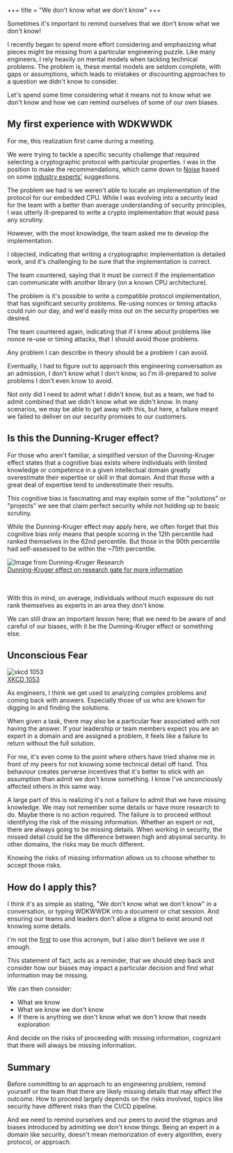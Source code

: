 +++
title = "We don't know what we don't know"
+++

Sometimes it's important to remind ourselves that we don't know what we don't know!

I recently began to spend more effort considering and emphasizing what pieces might be missing from a particular engineering puzzle. Like many engineers, I rely heavily on mental models when tackling technical problems. The problem is, these mental models are seldom complete, with gaps or assumptions, which leads to mistakes or discounting approaches to a question we didn't know to consider.

Let's spend some time considering what it means not to know what we don't know and how we can remind ourselves of some of our own biases.

## My first experience with WDKWWDK
For me, this realization first came during a meeting.

We were trying to tackle a specific security challenge that required selecting a cryptographic protocol with particular properties. I was in the position to make the recommendations, which came down to [Noise](http://www.noiseprotocol.org) based on some [industry experts'](https://latacora.com) suggestions.

The problem we had is we weren't able to locate an implementation of the protocol for our embedded CPU. While I was evolving into a security lead for the team with a better than average understanding of security principles, I was utterly ill-prepared to write a crypto implementation that would pass any scrutiny.

However, with the most knowledge, the team asked me to develop the implementation.

I objected, indicating that writing a cryptographic implementation is detailed work, and it's challenging to be sure that the implementation is correct.

The team countered, saying that it must be correct if the implementation can communicate with another library (on a known CPU architecture).

The problem is it's possible to write a compatible protocol implementation, that has significant security problems. Re-using nonces or timing attacks could ruin our day, and we'd easily miss out on the security properties we desired.

The team countered again, indicating that if I knew about problems like nonce re-use or timing attacks, that I should avoid those problems. 

Any problem I can describe in theory should be a problem I can avoid.

Eventually, I had to figure out to approach this engineering conversation as an admission, I don't know what I don't know, so I'm ill-prepared to solve problems I don't even know to avoid. 

Not only did I need to admit what I didn't know, but as a team, we had to admit combined that we didn't know what we didn't know. In many scenarios, we may be able to get away with this, but here, a failure meant we failed to deliver on our security promises to our customers.



## Is this the Dunning-Kruger effect?
For those who aren't familiar, a simplified version of the Dunning-Kruger effect states that a cognitive bias exists where individuals with limited knowledge or competence in a given intellectual domain greatly overestimate their expertise or skill in that domain. And that those with a great deal of expertise tend to underestimate their results. 

This cognitive bias is fascinating and may explain some of the "solutions" or "projects" we see that claim perfect security while not holding up to basic scrutiny.

While the Dunning-Kruger effect may apply here, we often forget that this cognitive bias only means that people scoring in the 12th percentile had ranked themselves in the 62nd percentile. But those in the 90th percentile had self-assessed to be within the ~75th percentile. 

![Image from Dunning-Kruger Research](https://www.researchgate.net/profile/David_Dunning2/publication/12688660/figure/fig1/AS:394431292297232@1471051156893/Perceived-ability-to-recognize-humor-as-a-function-of-actual-test-performance-Study-1.png)
<br />[Dunning-Kruger effect on research gate for more information](https://www.researchgate.net/figure/Perceived-ability-to-recognize-humor-as-a-function-of-actual-test-performance-Study-1_fig1_12688660)
<br /><br /><br />

With this in mind, on average, individuals without much exposure do not rank themselves as experts in an area they don't know.

We can still draw an important lesson here; that we need to be aware of and careful of our biases, with it be the Dunning-Kruger effect or something else.


## Unconscious Fear
![xkcd 1053](https://imgs.xkcd.com/comics/ten_thousand.png)
<br />[XKCD 1053](https://xkcd.com/1053/)

As engineers, I think we get used to analyzing complex problems and coming back with answers. Especially those of us who are known for digging in and finding the solutions.

When given a task, there may also be a particular fear associated with not having the answer. If your leadership or team members expect you are an expert in a domain and are assigned a problem, it feels like a failure to return without the full solution. 

For me, it's even come to the point where others have tried shame me in front of my peers for not knowing some technical detail off hand. This behaviour creates perverse incentives that it's better to stick with an assumption than admit we don't know something. I know I've unconciously affected others in this same way.

A large part of this is realizing it's not a failure to admit that we have missing knowledge. We may not remember some details or have more research to do. Maybe there is no action required. The failure is to proceed without identifying the risk of the missing information. Whether an expert or not, there are always going to be missing details. When working in security, the missed detail could be the difference between high and abysmal security. In other domains, the risks may be much different.

Knowing the risks of missing information allows us to choose whether to accept those risks. 



## How do I apply this?
I think it's as simple as stating, "We don't know what we don't know" in a conversation, or typing WDKWWDK into a document or chat session. And ensuring our teams and leaders don't allow a stigma to exist around not knowing some details.

I'm not the [first](https://shaker.com/questions-your-company-needs-to-be-asking-itself-and-acting-on-now/) to use this acronym, but I also don't believe we use it enough.

This statement of fact, acts as a reminder, that we should step back and consider how our biases may impact a particular decision and find what information may be missing.

We can then consider:
- What we know
- What we know we don't know
- If there is anything we don't know what we don't know that needs exploration

And decide on the risks of proceeding with missing information, cognizant that there will always be missing information.


## Summary
Before committing to an approach to an engineering problem, remind yourself or the team that there are likely missing details that may affect the outcome. How to proceed largely depends on the risks involved, topics like security have different risks than the CI/CD pipeline. 

And we need to remind ourselves and our peers to avoid the stigmas and biases introduced by admitting we don't know things. Being an expert in a domain like security, doesn't mean memorization of every algorithm, every protocol, or approach. 
















